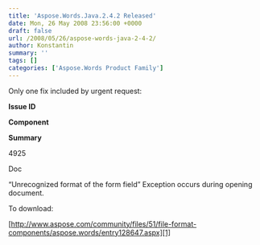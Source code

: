 ```yaml
---
title: 'Aspose.Words.Java.2.4.2 Released'
date: Mon, 26 May 2008 23:56:00 +0000
draft: false
url: /2008/05/26/aspose-words-java-2-4-2/
author: Konstantin
summary: ''
tags: []
categories: ['Aspose.Words Product Family']
---
```


Only one fix included by urgent request:

**Issue ID**

**Component**

**Summary**

4925

Doc

“Unrecognized format of the form field” Exception occurs during opening document.

To download:

[http://www.aspose.com/community/files/51/file-format-components/aspose.words/entry128647.aspx][1]




[1]: http://www.aspose.com/community/files/51/file-format-components/aspose.words/entry128647.aspx




